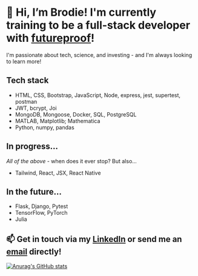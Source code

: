 # 👋 Hi, I’m Brodie! I'm currently training to be a full-stack developer with [futureproof](getfutureproof.co.uk)!

I'm passionate about tech, science, and investing - and I'm always looking to learn more!

## Tech stack
- HTML, CSS, Bootstrap, JavaScript, Node, express, jest, supertest, postman
- JWT, bcrypt, Joi
- MongoDB, Mongoose, Docker, SQL, PostgreSQL
- MATLAB, Matplotlib; Mathematica
- Python, numpy, pandas

## In progress...

*All of the above* - when does it ever stop? 
But also...
- Tailwind, React, JSX, React Native


## In the future...
- Flask, Django, Pytest
- TensorFlow, PyTorch
- Julia

## 📫 Get in touch via my [LinkedIn](linkedin.com/in/brodie-mcguire) or send me an [email](mailto:brodiedmcguire@gmail.com) directly!


[![Anurag's GitHub stats](https://github-readme-stats.vercel.app/api?username=brodie-m)](https://github.com/anuraghazra/github-readme-stats)

<!---
brodie-m/brodie-m is a ✨ special ✨ repository because its `README.md` (this file) appears on your GitHub profile.
You can click the Preview link to take a look at your changes.
--->
